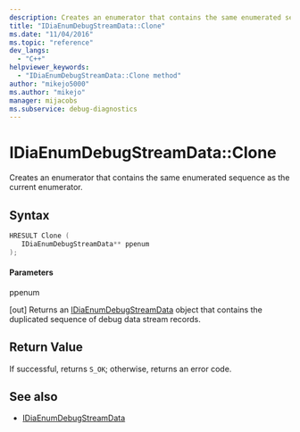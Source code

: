 ```yaml
---
description: Creates an enumerator that contains the same enumerated sequence as the current debug data stream enumerator.
title: "IDiaEnumDebugStreamData::Clone"
ms.date: "11/04/2016"
ms.topic: "reference"
dev_langs:
  - "C++"
helpviewer_keywords:
  - "IDiaEnumDebugStreamData::Clone method"
author: "mikejo5000"
ms.author: "mikejo"
manager: mijacobs
ms.subservice: debug-diagnostics
---
```


# IDiaEnumDebugStreamData::Clone

Creates an enumerator that contains the same enumerated sequence as the current enumerator.

## Syntax

```c++
HRESULT Clone ( 
   IDiaEnumDebugStreamData** ppenum
);
```

#### Parameters

ppenum

[out] Returns an [IDiaEnumDebugStreamData](../../debugger/debug-interface-access/idiaenumdebugstreamdata.md) object that contains the duplicated sequence of debug data stream records.

## Return Value

If successful, returns `S_OK`; otherwise, returns an error code.

## See also

- [IDiaEnumDebugStreamData](../../debugger/debug-interface-access/idiaenumdebugstreamdata.md)
